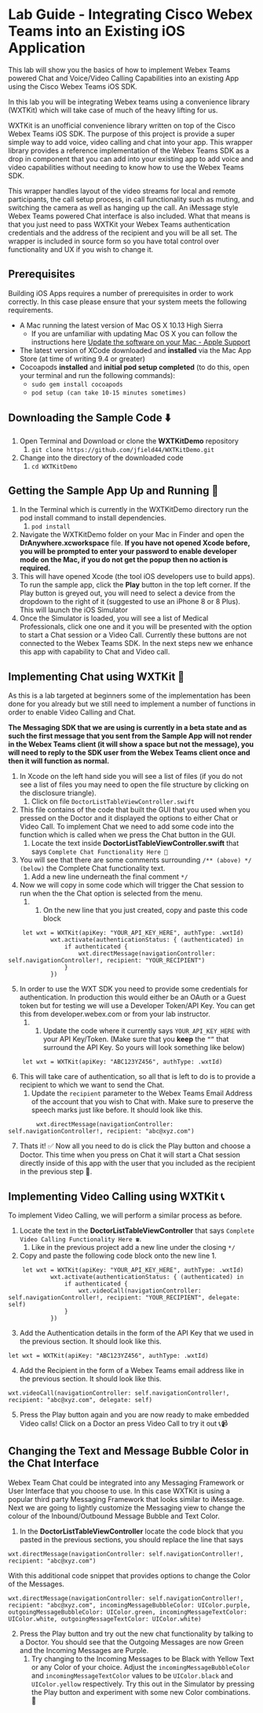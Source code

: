 # Lab Guide	- Integrating Cisco Webex Teams into an Existing iOS Application
This lab will show you the basics of how to implement Webex Teams powered Chat and Voice/Video Calling Capabilities into an existing App using the Cisco Webex Teams iOS SDK.

In this lab you will be integrating Webex teams using a convenience library (WXTKit) which will take case of much of the heavy lifting for us.

WXTKit is an unofficial convenience library written on top of the Cisco Webex Teams iOS SDK. The purpose of this project is provide a super simple way to add voice, video calling and chat into your app. This wrapper library provides a reference implementation of the Webex Teams SDK as a drop in component that you can add into your existing app to add voice and video capabilities without needing to know how to use the Webex Teams SDK.

This wrapper handles layout of the video streams for local and remote participants, the call setup process, in call functionality such as muting, and switching the camera as well as hanging up the call. An iMessage style Webex Teams powered Chat interface is also included. What that means is that you just need to pass WXTKit your Webex Teams authentication credentials and the address of the recipient and you will be all set. The wrapper is included in source form so you have total control over functionality and UX if you wish to change it.

## Prerequisites
Building iOS Apps requires a number of prerequisites in order to work correctly. In this case please ensure that your system meets the following requirements.
* A Mac running the latest version of Mac OS X 10.13 High Sierra
	- If you are unfamiliar with updating Mac OS X you can follow the instructions here [Update the software on your Mac - Apple Support](https://support.apple.com/en-us/HT201541)
* The latest version of XCode downloaded and **installed** via the Mac App Store (at time of writing 9.4 or greater)
* Cocoapods **installed** and **initial pod setup completed** (to do this, open your terminal and run the following commands):
	* `sudo gem install cocoapods`
	* `pod setup (can take 10-15 minutes sometimes)`


## Downloading the Sample Code ⬇️
1. Open Terminal and Download or clone the **WXTKitDemo** repository
	1. `git clone https://github.com/jfield44/WXTKitDemo.git`
2. Change into the directory of the downloaded code
	1. `cd WXTKitDemo`

## Getting the Sample App Up and Running 📱
1. In the Terminal which is currently in the WXTKitDemo directory run the pod install command to install dependencies.
	1. `pod install`
2. Navigate the WXTKitDemo folder on your Mac in Finder and open the **DrAnywhere.xcworkspace** file. **If you have not opened Xcode before, you will be prompted to enter your password to enable developer mode on the Mac, if you do not get the popup then no action is required.**
3. This will have opened Xcode (the tool iOS developers use to build apps). To run the sample app, click the **Play** button in the top left corner. If the Play button is greyed out, you will need to select a device from the dropdown to the right of it (suggested to use an iPhone 8 or 8 Plus). This will launch the iOS Simulator
4. Once the Simulator is loaded, you will see a list of Medical Professionals, click one one and it you will be presented with the option to start a Chat session or a Video Call. Currently these buttons are not connected to the Webex Teams SDK. In the next steps new we enhance this app with capability to Chat and Video call.

## Implementing Chat using WXTKit 💬
As this is a lab targeted at beginners some of the implementation has been done for you already but we still need to implement a number of functions in order to enable Video Calling and Chat.

**The Messaging SDK that we are using is currently in a beta state and as such the first message that you sent from the Sample App will not render in the Webex Teams client (it will show a space but not the message), you will need to reply to the SDK user from the Webex Teams client once and then it will function as normal.**

1. In Xcode on the left hand side you will see a list of files (if you do not see a list of files you may need to open the file structure by clicking on the disclosure triangle).
	1. Click on file `DoctorListTableViewController.swift`
2. This file contains of the code that built the GUI that you used when you pressed on the Doctor and it displayed the options to either Chat or Video Call. To implement Chat we need to add some code into the function which is called when we press the Chat button in the GUI.
	1. Locate the text inside **DoctorListTableViewController.swift** that says `Complete Chat Functionality Here 💬`
3. You will see that there are some comments surrounding `/** (above) */ (below)` the Complete Chat functionality text.
	1. Add a new line underneath the final comment `*/`
4. Now we will copy in some code which will trigger the Chat session to run when the the Chat option is selected from the menu.
	1. 1. On the new line that you just created, copy and paste this code block
```
	let wxt = WXTKit(apiKey: "YOUR_API_KEY_HERE", authType: .wxtId)
            wxt.activate(authenticationStatus: { (authenticated) in
                if authenticated {
                    wxt.directMessage(navigationController: self.navigationController!, recipient: "YOUR_RECIPIENT")
                }
            })
```

5. In order to use the WXT SDK you need to provide some credentials for authentication. In production this would either be an OAuth or a Guest token but for testing we will use a Developer Token/API Key. You can get this from developer.webex.com or from your lab instructor.
	1. 1. Update the code where it currently says `YOUR_API_KEY_HERE` with your API Key/Token. (Make sure that you **keep** the `“”` that surround the API Key. So yours will look something like below)
```
	let wxt = WXTKit(apiKey: "ABC123YZ456", authType: .wxtId)
```

6. This will take care of authentication, so all that is left to do is to provide a recipient to which we want to send the Chat.
	1. Update the `recipient` parameter to the Webex Teams Email Address of the account that you wish to Chat with. Make sure to preserve the speech marks just like before. It should look like this.
```
		wxt.directMessage(navigationController: self.navigationController!, recipient: "abc@xyz.com")
```

7. Thats it! ✅ Now all you need to do is click the Play button and choose a Doctor. This time when you press on Chat it will start a Chat session directly inside of this app with the user that you included as the recipient in the previous step 💬.

## Implementing Video Calling using WXTKit 📞
To implement Video Calling, we will perform a similar process as before.

1. Locate the text in the **DoctorListTableViewController** that says `Complete Video Calling Functionality Here ☎️`.
	1. Like in the previous project add a new line under the closing `*/`
2. Copy and paste the following code block onto the new line
	1.
```
	let wxt = WXTKit(apiKey: "YOUR_API_KEY_HERE", authType: .wxtId)
            wxt.activate(authenticationStatus: { (authenticated) in
                if authenticated {
                    wxt.videoCall(navigationController: self.navigationController!, recipient: "YOUR_RECIPIENT", delegate: self)
                }
            })
```

3. Add the Authentication details in the form of the API Key that we used in the previous section. It should look like this.
```
let wxt = WXTKit(apiKey: "ABC123YZ456", authType: .wxtId)
```

4. Add the Recipient in the form of a Webex Teams email address like in the previous section. It should look like this.
```
wxt.videoCall(navigationController: self.navigationController!, recipient: "abc@xyz.com", delegate: self)
```

5. Press the Play button again and you are now ready to make embedded Video calls! Click on a Doctor an press Video Call to try it out 📞📹

## Changing the Text and Message Bubble Color in the Chat Interface
Webex Team Chat could be integrated into any Messaging Framework or User Interface that you choose to use. In this case WXTKit is using a popular  third party Messaging Framework that looks similar to iMessage. Next we are going to lightly customize the Messaging view to change the colour of the Inbound/Outbound Message Bubble and Text Color.

1. In the **DoctorListTableViewController** locate the code block that you pasted in the previous sections, you should replace the line that says
```
wxt.directMessage(navigationController: self.navigationController!, recipient: "abc@xyz.com")
```

With this additional code snippet that provides options to change the Color of the Messages.

```
wxt.directMessage(navigationController: self.navigationController!, recipient: "abc@xyz.com", incomingMessageBubbleColor: UIColor.purple, outgoingMessageBubbleColor: UIColor.green, incomingMessageTextColor: UIColor.white, outgoingMessageTextColor: UIColor.white)
```

2. Press the Play button and try out the new chat functionality by talking to a Doctor. You should see that the Outgoing Messages are now Green and the Incoming Messages are Purple.
	1. Try changing to the Incoming Messages to be Black with Yellow Text or any Color of your choice. Adjust the `incomingMessageBubbleColor` and `incomingMessageTextColor` values to be `UIColor.black` and `UIColor.yellow` respectively. Try this out in the Simulator by pressing the Play button and experiment with some new Color combinations. 🎨

